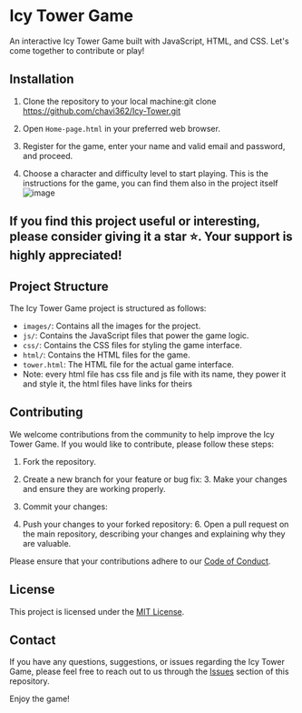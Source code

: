 # Icy Tower Game

An interactive Icy Tower Game built with JavaScript, HTML, and CSS. Let's come together to contribute or play!

## Installation

1. Clone the repository to your local machine:git clone https://github.com/chavi362/Icy-Tower.git
2. Open `Home-page.html` in your preferred web browser.

3. Register for the game, enter your name and valid email and password, and proceed.

4. Choose a character and difficulty level to start playing.
This is the instructions for the game, you can find them also in the project itself
![image](https://github.com/chavi362/Icy-Tower/assets/140444217/6fa4d7b2-672a-492a-980a-0298c6cf39c4)


## If you find this project useful or interesting, please consider giving it a star ⭐️. Your support is highly appreciated!
## Project Structure

The Icy Tower Game project is structured as follows:

- `images/`: Contains all the images for the project.
- `js/`: Contains the JavaScript files that power the game logic.
- `css/`: Contains the CSS files for styling the game interface.
- `html/`: Contains the HTML files for the game.
- `tower.html`: The HTML file for the actual game interface.
- Note: every html file has css file and js file with its name, they power it and style it, the html files have links for theirs 
## Contributing

We welcome contributions from the community to help improve the Icy Tower Game. If you would like to contribute, please follow these steps:

1. Fork the repository.

2. Create a new branch for your feature or bug fix:
   3. Make your changes and ensure they are working properly.

4. Commit your changes:
   
5. Push your changes to your forked repository:
   6. Open a pull request on the main repository, describing your changes and explaining why they are valuable.

Please ensure that your contributions adhere to our [Code of Conduct](CODE_OF_CONDUCT.md).

## License

This project is licensed under the [MIT License](LICENSE).

## Contact

If you have any questions, suggestions, or issues regarding the Icy Tower Game, please feel free to reach out to us through the [Issues](https://github.com/chavi362/Icy-Tower/issues) section of this repository.

Enjoy the game!
